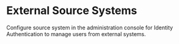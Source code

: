 <!-- loio4f02f940c0ef4048a4bcc2496f44820e -->

# External Source Systems

Configure source system in the administration console for Identity Authentication to manage users from external systems.

